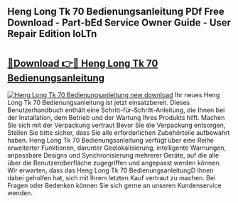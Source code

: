 ## Heng Long Tk 70 Bedienungsanleitung PDf Free Download - Part-bEd Service Owner Guide - User Repair Edition loLTn

# <h2><a href="http://df2rh4.blite.top/?on=Heng+Long+Tk+70+Bedienungsanleitung">🔗Download 👉🔴 Heng Long Tk 70 Bedienungsanleitung</a></h2>

[![Heng Long Tk 70 Bedienungsanleitung new download](https://i.imgur.com/lujVjoI.png)](http://df2rh4.blite.top/?on=Heng+Long+Tk+70+Bedienungsanleitung)
Ihr neues Heng Long Tk 70 Bedienungsanleitung ist jetzt einsatzbereit. Dieses Benutzerhandbuch enthält eine Schritt-für-Schritt-Anleitung, die Ihnen bei der Installation, dem Betrieb und der Wartung Ihres Produkts hilft. Machen Sie sich mit der Verpackung vertraut Bevor Sie die Verpackung entsorgen, Stellen Sie bitte sicher, dass Sie alle erforderlichen Zubehörteile aufbewahrt haben. Heng Long Tk 70 Bedienungsanleitung verfügt über eine Reihe erweiterter Funktionen, darunter Geolokalisierung, intelligente Warnungen, anpassbare Designs und Synchronisierung mehrerer Geräte, auf die alle über die Benutzeroberfläche zugegriffen und angepasst werden können. Wir erwarten, dass das Heng Long Tk 70 BedienungsanleitungD Ihnen dabei geholfen hat, sich mit Ihrem letzten Kauf vertraut zu machen. Bei Fragen oder Bedenken können Sie sich gerne an unseren Kundenservice wenden.
